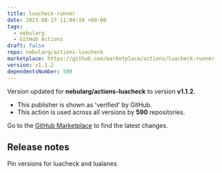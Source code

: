 ```yaml
---
title: luacheck-runner
date: 2023-08-17 11:04:19 +00:00
tags:
  - nebularg
  - GitHub Actions
draft: false
repo: nebularg/actions-luacheck
marketplace: https://github.com/marketplace/actions/luacheck-runner
version: v1.1.2
dependentsNumber: 590
---
```



Version updated for **nebularg/actions-luacheck** to version **v1.1.2**.
- This publisher is shown as 'verified' by GitHub.
- This action is used across all versions by **590** repositories.

Go to the [GitHub Marketplace](https://github.com/marketplace/actions/luacheck-runner) to find the latest changes.

## Release notes

Pin versions for luacheck and lualanes
